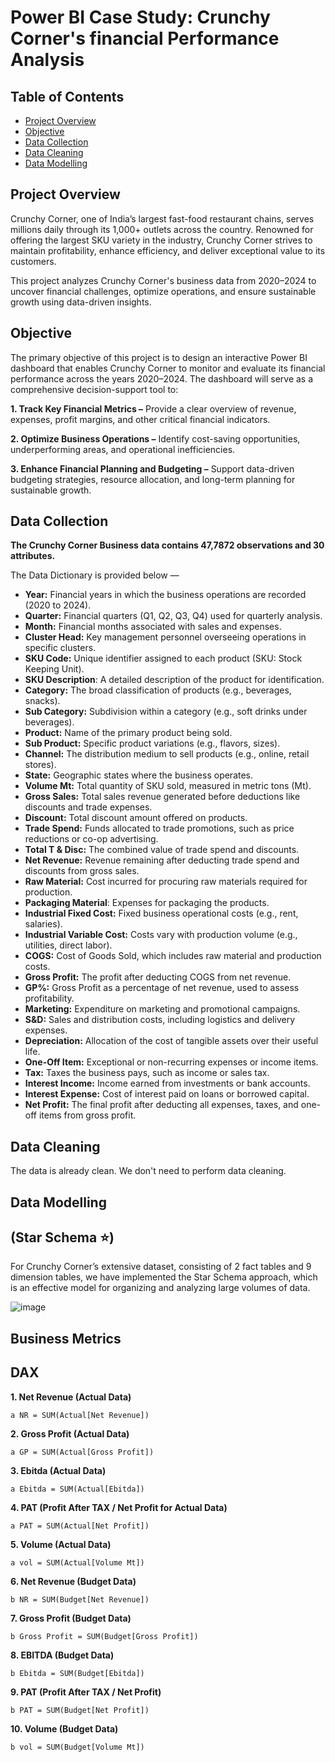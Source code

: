 # Power BI Case Study: Crunchy Corner's financial Performance Analysis
## Table of Contents
- [Project Overview](#project-overview)
- [Objective](#objective)
- [Data Collection](#data-collection)
- [Data Cleaning](#data-cleaning)
- [Data Modelling](#data-modelling)

## Project Overview
Crunchy Corner, one of India’s largest fast-food restaurant chains, serves millions daily through its 1,000+ outlets across the country. Renowned for offering the largest SKU variety in the industry, Crunchy Corner strives to maintain profitability, enhance efficiency, and deliver exceptional value to its customers. 

This project analyzes Crunchy Corner's business data from 2020–2024 to uncover financial challenges, optimize operations, and ensure sustainable growth using data-driven insights.

## Objective 
The primary objective of this project is to design an interactive Power BI dashboard that enables Crunchy Corner to monitor and evaluate its financial performance across the years 2020–2024. The dashboard will serve as a comprehensive decision-support tool to:

**1. Track Key Financial Metrics –** Provide a clear overview of revenue, expenses, profit margins, and other critical financial indicators.

**2. Optimize Business Operations –** Identify cost-saving opportunities, underperforming areas, and operational inefficiencies.

**3. Enhance Financial Planning and Budgeting –** Support data-driven budgeting strategies, resource allocation, and long-term planning for sustainable growth.

## Data Collection 
**The Crunchy Corner Business data contains 47,7872 observations and 30 attributes.**

The Data Dictionary is provided below —
- **Year:** Financial years in which the business operations are recorded (2020 to 2024).
- **Quarter:** Financial quarters (Q1, Q2, Q3, Q4) used for quarterly analysis.
- **Month:** Financial months associated with sales and expenses.
- **Cluster Head:** Key management personnel overseeing operations in specific clusters.
- **SKU Code:** Unique identifier assigned to each product (SKU: Stock Keeping Unit).
- **SKU Description**: A detailed description of the product for identification.
- **Category:** The broad classification of products (e.g., beverages, snacks).
- **Sub Category:** Subdivision within a category (e.g., soft drinks under beverages).
- **Product:** Name of the primary product being sold.
- **Sub Product:** Specific product variations (e.g., flavors, sizes).
- **Channel:** The distribution medium to sell products (e.g., online, retail stores).
- **State:** Geographic states where the business operates.
- **Volume Mt:** Total quantity of SKU sold, measured in metric tons (Mt).
- **Gross Sales:** Total sales revenue generated before deductions like discounts and trade expenses.
- **Discount:** Total discount amount offered on products.
- **Trade Spend:** Funds allocated to trade promotions, such as price reductions or co-op advertising.
- **Total T & Disc:** The combined value of trade spend and discounts.
- **Net Revenue:** Revenue remaining after deducting trade spend and discounts from gross sales.
- **Raw Material:** Cost incurred for procuring raw materials required for production.
- **Packaging Material**: Expenses for packaging the products.
- **Industrial Fixed Cost:** Fixed business operational costs (e.g., rent, salaries).
- **Industrial Variable Cost:** Costs vary with production volume (e.g., utilities, direct labor).
- **COGS:** Cost of Goods Sold, which includes raw material and production costs.
- **Gross Profit:** The profit after deducting COGS from net revenue.
- **GP%:** Gross Profit as a percentage of net revenue, used to assess profitability.
- **Marketing:** Expenditure on marketing and promotional campaigns.
- **S&D:** Sales and distribution costs, including logistics and delivery expenses.
- **Depreciation:** Allocation of the cost of tangible assets over their useful life.
- **One-Off Item:** Exceptional or non-recurring expenses or income items.
- **Tax:** Taxes the business pays, such as income or sales tax.
- **Interest Income:** Income earned from investments or bank accounts.
- **Interest Expense:** Cost of interest paid on loans or borrowed capital.
- **Net Profit:** The final profit after deducting all expenses, taxes, and one-off items from gross profit.

## Data Cleaning 
The data is already clean. We don't need to perform data cleaning. 

## Data Modelling
##  (Star Schema ⭐)
For Crunchy Corner’s extensive dataset, consisting of 2 fact tables and 9 dimension tables, we have implemented the Star Schema approach, which is an effective model for organizing and analyzing large volumes of data.

![image](https://github.com/user-attachments/assets/d0c0cae0-2330-4084-a280-60a867b54924)

## Business Metrics 

## DAX 

**1. Net Revenue (Actual Data)**
```
a NR = SUM(Actual[Net Revenue])
```
**2. Gross Profit (Actual Data)**
```
a GP = SUM(Actual[Gross Profit])
```
**3. Ebitda (Actual Data)**
```
a Ebitda = SUM(Actual[Ebitda])
```
**4. PAT (Profit After TAX / Net Profit for Actual Data)**
```
a PAT = SUM(Actual[Net Profit])
```
**5. Volume (Actual Data)**
```
a vol = SUM(Actual[Volume Mt])
```
**6. Net Revenue (Budget Data)**
```
b NR = SUM(Budget[Net Revenue])
```
**7. Gross Profit (Budget Data)**
```
b Gross Profit = SUM(Budget[Gross Profit])
```
**8. EBITDA (Budget Data)**
```
b Ebitda = SUM(Budget[Ebitda])
```
**9. PAT (Profit After TAX /  Net Profit)**
```
b PAT = SUM(Budget[Net Profit])
```
**10. Volume (Budget Data)**
```
b vol = SUM(Budget[Volume Mt])
```
